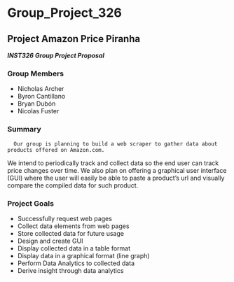 # Group_Project_326
## Project Amazon Price Piranha


***INST326 Group Project Proposal***

### Group Members
- Nicholas Archer
- Byron Cantillano
- Bryan Dubón
- Nicolas Fuster

### Summary
	  Our group is planning to build a web scraper to gather data about products offered on Amazon.com. 
  We intend to periodically track and collect data so the end user can track price changes over time.
  We also plan on offering a graphical user interface (GUI) where the user will easily be able to paste a
  product’s url and visually compare the compiled data for such product.

### Project Goals	
- Successfully request web pages
- Collect data elements from web pages
- Store collected data for future usage
- Design and create GUI
- Display collected data in a table format
- Display data in a graphical format (line graph)
- Perform Data Analytics to collected data
- Derive insight through data analytics 


